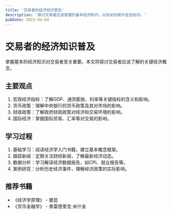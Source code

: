 ```yaml
---
title: '交易者的经济知识普及'
description: '探讨交易者应该掌握的基本经济知识，以及如何提升这些知识。'
pubDate: 2023-04-04
---
```


# 交易者的经济知识普及

掌握基本的经济知识对交易者至关重要。本文将探讨交易者应该了解的关键经济概念。

## 主要观点

1. 宏观经济指标：了解GDP、通货膨胀、利率等关键指标的含义和影响。
2. 货币政策：理解中央银行的货币政策及其对市场的影响。
3. 财政政策：了解政府财政政策对经济和交易环境的影响。
4. 国际经济：掌握国际贸易、汇率等对交易的影响。

## 学习过程

1. 基础学习：阅读经济学入门书籍，建立基本概念框架。
2. 跟踪新闻：定期关注财经新闻，了解最新经济动态。
3. 数据分析：学习解读经济数据报告，如CPI、就业报告等。
4. 案例研究：分析历史经济事件，理解经济政策的实际影响。

## 推荐书籍

- 《经济学原理》 - 曼昆
- 《货币金融学》 - 弗雷德里克·米什金
